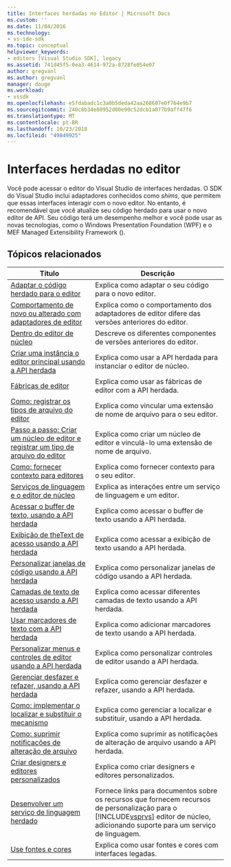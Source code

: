 ```yaml
---
title: Interfaces herdadas no Editor | Microsoft Docs
ms.custom: ''
ms.date: 11/04/2016
ms.technology:
- vs-ide-sdk
ms.topic: conceptual
helpviewer_keywords:
- editors [Visual Studio SDK], legacy
ms.assetid: 741d45f5-0ea3-4614-972a-8728fe054e07
author: gregvanl
ms.author: gregvanl
manager: douge
ms.workload:
- vssdk
ms.openlocfilehash: e5fdabadc1c3a0b5deda42aa268607e0f764e9b7
ms.sourcegitcommit: 240c8b34e80952d00e90c52dcb1a077b9aff47f6
ms.translationtype: MT
ms.contentlocale: pt-BR
ms.lasthandoff: 10/23/2018
ms.locfileid: "49849925"
---
```

# <a name="legacy-interfaces-in-the-editor"></a>Interfaces herdadas no editor
Você pode acessar o editor do Visual Studio de interfaces herdadas. O SDK do Visual Studio inclui adaptadores conhecidos como *shims*, que permitem que essas interfaces interagir com o novo editor. No entanto, é recomendável que você atualize seu código herdado para usar o novo editor de API. Seu código terá um desempenho melhor e você pode usar as novas tecnologias, como o Windows Presentation Foundation (WPF) e o MEF Managed Extensibility Framework ().  

## <a name="related-topics"></a>Tópicos relacionados  

| Título | Descrição |
| - | - |
| [Adaptar o código herdado para o editor](../extensibility/adapting-legacy-code-to-the-editor.md) | Explica como adaptar o seu código para o novo editor. |
| [Comportamento de novo ou alterado com adaptadores de editor](../extensibility/new-or-changed-behavior-with-editor-adapters.md) | Explica como o comportamento dos adaptadores de editor difere das versões anteriores do editor. |
| [Dentro do editor de núcleo](../extensibility/inside-the-core-editor.md) | Descreve os diferentes componentes de versões anteriores do editor. |
| [Criar uma instância o editor principal usando a API herdada](../extensibility/instantiating-the-core-editor-by-using-the-legacy-api.md) | Explica como usar a API herdada para instanciar o editor de núcleo. |
| [Fábricas de editor](../extensibility/editor-factories.md) | Explica como usar as fábricas de editor com a API herdada. |
| [Como: registrar os tipos de arquivo do editor](../extensibility/how-to-register-editor-file-types.md) | Explica como vincular uma extensão de nome de arquivo para o seu editor. |
| [Passo a passo: Criar um núcleo de editor e registrar um tipo de arquivo do editor](../extensibility/walkthrough-creating-a-core-editor-and-registering-an-editor-file-type.md) | Explica como criar um núcleo de editor e vinculá-lo uma extensão de nome de arquivo. |
| [Como: fornecer contexto para editores](../extensibility/how-to-provide-context-for-editors.md) | Explica como fornecer contexto para o seu editor. |
| [Serviços de linguagem e o editor de núcleo](../extensibility/language-services-and-the-core-editor.md) | Explica as interações entre um serviço de linguagem e um editor. |
| [Acessar o buffer de texto, usando a API herdada](../extensibility/accessing-the-text-buffer-by-using-the-legacy-api.md) | Explica como acessar o buffer de texto usando a API herdada. |
| [Exibição de theText de acesso usando a API herdada](../extensibility/accessing-thetext-view-by-using-the-legacy-api.md) | Explica como acessar a exibição de texto usando a API herdada. |
| [Personalizar janelas de código usando a API herdada](../extensibility/customizing-code-windows-by-using-the-legacy-api.md) | Explica como personalizar janelas de código usando a API herdada. |
| [Camadas de texto de acesso usando a API herdada](../extensibility/accessing-text-layers-by-using-the-legacy-api.md) | Explica como acessar diferentes camadas de texto usando a API herdada. |
| [Usar marcadores de texto com a API herdada](../extensibility/using-text-markers-with-the-legacy-api.md) | Explica como adicionar marcadores de texto usando a API herdada. |
| [Personalizar menus e controles de editor usando a API herdada](../extensibility/customizing-editor-controls-and-menus-by-using-the-legacy-api.md) | Explica como personalizar controles de editor usando a API herdada. |
| [Gerenciar desfazer e refazer, usando a API herdada](../extensibility/managing-undo-and-redo-by-using-the-legacy-api.md) | Explica como gerenciar desfazer e refazer, usando a API herdada. |
| [Como: implementar o localizar e substituir o mecanismo](../extensibility/how-to-implement-the-find-and-replace-mechanism.md) | Explica como gerenciar a localizar e substituir, usando a API herdada. |
| [Como: suprimir notificações de alteração de arquivo](../extensibility/how-to-suppress-file-change-notifications.md) | Explica como suprimir as notificações de alteração de arquivo usando a API herdada. |
| [Criar designers e editores personalizados](../extensibility/creating-custom-editors-and-designers.md) | Explica como criar designers e editores personalizados. |
| [Desenvolver um serviço de linguagem herdado](../extensibility/internals/developing-a-legacy-language-service.md) | Fornece links para documentos sobre os recursos que fornecem recursos de personalização para o [!INCLUDE[vsprvs](../code-quality/includes/vsprvs_md.md)] editor de núcleo, adicionando suporte para um serviço de linguagem. |
| [Use fontes e cores](../extensibility/using-fonts-and-colors.md) | Explica como usar fontes e cores com interfaces legadas. |

